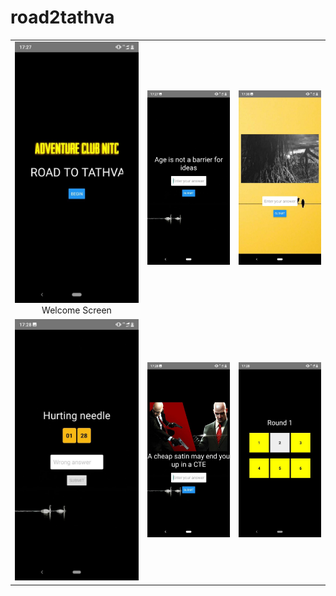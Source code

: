 # road2tathva


| | | |
|:-------------------------:|:-------------------------:|:-------------------------:|
|<img width="1604" src="screenshots/welcome-screenshot.jpg">  Welcome Screen |  <img width="1604" src="screenshots/round1-screenshot.jpg">|<img width="1604" src="screenshots/round2-screenshot.jpg">|
|<img width="1604" src="screenshots/2wronganswer-screenshot.jpg">  |  <img width="1604" src="screenshots/round1-image-screenshot.jpg">|<img width="1604" src="screenshots/question-select.jpg">|
